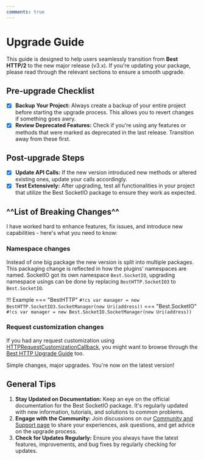 ```yaml
---
comments: true
---
```


# Upgrade Guide

This guide is designed to help users seamlessly transition from **Best HTTP/2** to the new major release (v3.x).
If you're updating your package, please read through the relevant sections to ensure a smooth upgrade.

## Pre-upgrade Checklist
- [x] **Backup Your Project:** Always create a backup of your entire project before starting the upgrade process. This allows you to revert changes if something goes awry.
- [x] **Review Deprecated Features:** Check if you're using any features or methods that were marked as deprecated in the last release. Transition away from these first.

## Post-upgrade Steps
- [x] **Update API Calls:** If the new version introduced new methods or altered existing ones, update your calls accordingly.
- [x] **Test Extensively:** After upgrading, test all functionalities in your project that utilize the Best SocketIO package to ensure they work as expected.

## ^^List of Breaking Changes^^

I have worked hard to enhance features, fix issues, and introduce new capabilities - here's what you need to know:

### Namespace changes

Instead of one big package the new version is split into multiple packages. This packaging change is reflected in how the plugins' namespaces are named. 
SocketIO got its own namespace `Best.SocketIO`, upgrading namespace usings can be done by replacing `BestHTTP.SocketIO3` to `Best.SocketIO`.

!!! Example
    === "BestHTTP"
        `#!cs var manager = new BestHTTP.SocketIO3.SocketManager(new Uri(address))`
    === "Best.SocketIO"
        `#!cs var manager = new Best.SocketIO.SocketManager(new Uri(address))`

### Request customization changes

If you had any request customization using [HTTPRequestCustomizationCallback](intermediate-topics/socketoptions.md#httprequestcustomizationcallback), you might want to browse through the [Best HTTP Upgrade Guide](../HTTP/upgrade-guide.md) too.

Simple changes, major upgrades. You're now on the latest version!

## General Tips

1. **Stay Updated on Documentation:** Keep an eye on the official documentation for the Best SocketIO package. 
It's regularly updated with new information, tutorials, and solutions to common problems.
2. **Engage with the Community:** Join discussions on our [Community and Support page](../Shared/support.md) to share your experiences, ask questions, and get advice on the upgrade process.
3. **Check for Updates Regularly:** Ensure you always have the latest features, improvements, and bug fixes by regularly checking for updates.
